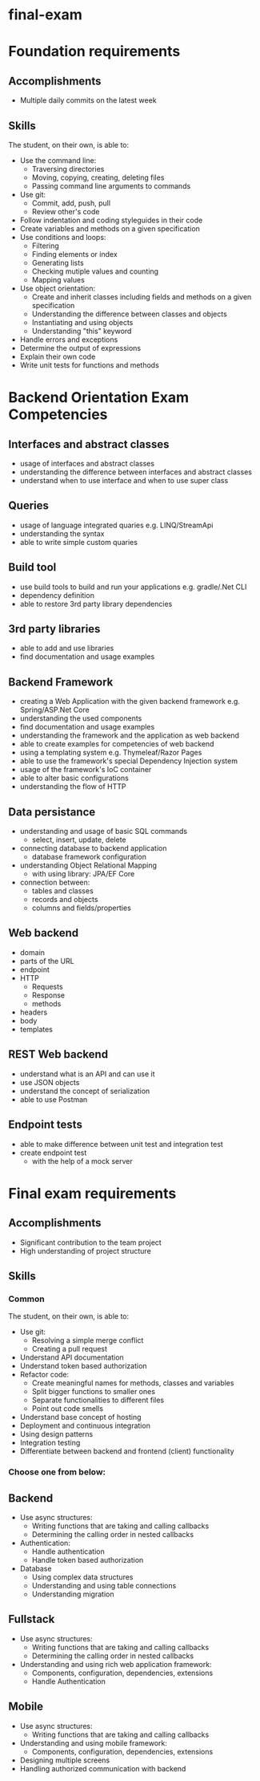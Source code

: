 # final-exam

# Foundation requirements
## Accomplishments
  * Multiple daily commits on the latest week
## Skills
The student, on their own, is able to:

  * Use the command line:
    * Traversing directories
    * Moving, copying, creating, deleting files
    * Passing command line arguments to commands
  * Use git:
    * Commit, add, push, pull
    * Review other's code
  * Follow indentation and coding styleguides in their code
  * Create variables and methods on a given specification
  * Use conditions and loops:
    * Filtering
    * Finding elements or index
    * Generating lists
    * Checking mutiple values and counting
    * Mapping values
  * Use object orientation:
    * Create and inherit classes including fields and methods on a given specification
    * Understanding the difference between classes and objects
    * Instantiating and using objects
    * Understanding "this" keyword
  * Handle errors and exceptions
  * Determine the output of expressions
  * Explain their own code
  * Write unit tests for functions and methods
  
# Backend Orientation Exam Competencies
## Interfaces and abstract classes
  * usage of interfaces and abstract classes
  * understanding the difference between interfaces and abstract classes
  * understand when to use interface and when to use super class
## Queries
  * usage of language integrated quaries e.g. LINQ/StreamApi
  * understanding the syntax
  * able to write simple custom quaries
## Build tool
  * use build tools to build and run your applications e.g. gradle/.Net CLI
  * dependency definition
  * able to restore 3rd party library dependencies
## 3rd party libraries
  * able to add and use libraries
  * find documentation and usage examples
## Backend Framework
  * creating a Web Application with the given backend framework e.g. Spring/ASP.Net Core
  * understanding the used components
  * find documentation and usage examples
  * understanding the framework and the application as web backend
  * able to create examples for competencies of web backend
  * using a templating system e.g. Thymeleaf/Razor Pages
  * able to use the framework's special Dependency Injection system
  * usage of the framework's IoC container
  * able to alter basic configurations
  * understanding the flow of HTTP
## Data persistance
  * understanding and usage of basic SQL commands
    * select, insert, update, delete
  * connecting database to backend application
    * database framework configuration
  * understanding Object Relational Mapping
    * with using library: JPA/EF Core
  * connection between:
    * tables and classes
    * records and objects
    * columns and fields/properties
## Web backend
  * domain
  * parts of the URL
  * endpoint
  * HTTP
    * Requests
    * Response
    * methods
  * headers
  * body
  * templates
## REST Web backend
  * understand what is an API and can use it
  * use JSON objects
  * understand the concept of serialization
  * able to use Postman
## Endpoint tests
  * able to make difference between unit test and integration test
  * create endpoint test
    * with the help of a mock server

# Final exam requirements
## Accomplishments
  * Significant contribution to the team project
  * High understanding of project structure
## Skills
### Common
The student, on their own, is able to:

  * Use git:
    * Resolving a simple merge conflict
    * Creating a pull request
  * Understand API documentation
  * Understand token based authorization
  * Refactor code:
    * Create meaningful names for methods, classes and variables
    * Split bigger functions to smaller ones
    * Separate functionalities to different files
    * Point out code smells
  * Understand base concept of hosting
  * Deployment and continuous integration
  * Using design patterns
  * Integration testing
  * Differentiate between backend and frontend (client) functionality
### Choose one from below:

## Backend
  * Use async structures:
    * Writing functions that are taking and calling callbacks
    * Determining the calling order in nested callbacks
  * Authentication:
    * Handle authentication
    * Handle token based authorization
  * Database
    * Using complex data structures
    * Understanding and using table connections
    * Understanding migration
## Fullstack
  * Use async structures:
    * Writing functions that are taking and calling callbacks
    * Determining the calling order in nested callbacks
  * Understanding and using rich web application framework:
    * Components, configuration, dependencies, extensions
    * Handle Authentication
## Mobile
  * Use async structures:
    * Writing functions that are taking and calling callbacks
  * Understanding and using mobile framework:
    * Components, configuration, dependencies, extensions
  * Designing multiple screens
  * Handling authorized communication with backend

